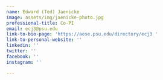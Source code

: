 ```yaml
---
name: Edward (Ted) Jaenicke
image: assets/img/jaenicke-photo.jpg
professional-title: Co-PI
email: ecj3@psu.edu
link-to-bio-page: 'https://aese.psu.edu/directory/ecj3 '
link-to-personal-website: ''
linkedin: ''
twitter: ''
facebook: ''
instagram: ''

---
```

